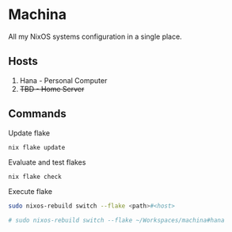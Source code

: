 # Machina

 All my NixOS systems configuration in a single place.

 ## Hosts

 1. Hana - Personal Computer
 2. ~~TBD - Home Server~~


 ## Commands

Update flake

```
nix flake update
```

Evaluate and test flakes

 ```bash
 nix flake check 
 ```

Execute flake

 ```bash
sudo nixos-rebuild switch --flake <path>#<host>

# sudo nixos-rebuild switch --flake ~/Workspaces/machina#hana
 ``` 
 
